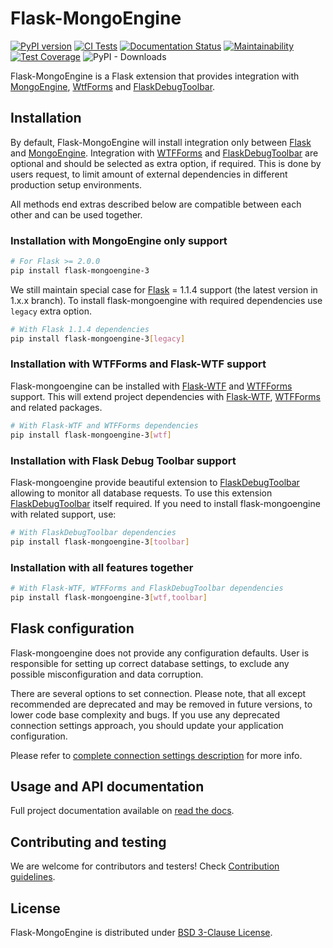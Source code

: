 # Flask-MongoEngine

[![PyPI version](https://badge.fury.io/py/flask-mongoengine-3.svg)](https://badge.fury.io/py/flask-mongoengine-3)
[![CI Tests](https://github.com/idoshr/flask-mongoengine/actions/workflows/tests.yml/badge.svg)](https://github.com/idoshr/flask-mongoengine/actions/workflows/tests.yml)
[![Documentation Status](https://readthedocs.org/projects/flask-mongoengine-3/badge/?version=latest)](https://flask-mongoengine-3.readthedocs.io/en/latest/?badge=latest)
[![Maintainability](https://api.codeclimate.com/v1/badges/6fb8ae00b1008f5f1b20/maintainability)](https://codeclimate.com/github/idoshr/flask-mongoengine/maintainability)
[![Test Coverage](https://api.codeclimate.com/v1/badges/6fb8ae00b1008f5f1b20/test_coverage)](https://codeclimate.com/github/idoshr/flask-mongoengine/test_coverage)
![PyPI - Downloads](https://img.shields.io/pypi/dm/flask-mongoengine-3)

Flask-MongoEngine is a Flask extension that provides integration with [MongoEngine],
[WtfForms] and [FlaskDebugToolbar].

## Installation

By default, Flask-MongoEngine will install integration only between [Flask] and
[MongoEngine]. Integration with [WTFForms] and [FlaskDebugToolbar] are optional and
should be selected as extra option, if required. This is done by users request, to
limit amount of external dependencies in different production setup environments.

All methods end extras described below are compatible between each other and can be
used together.

### Installation with MongoEngine only support

```bash
# For Flask >= 2.0.0
pip install flask-mongoengine-3
```

We still maintain special case for [Flask] = 1.1.4 support (the latest version in 1.x.x
branch). To install flask-mongoengine with required dependencies use ``legacy``
extra option.

```bash
# With Flask 1.1.4 dependencies
pip install flask-mongoengine-3[legacy]
```

### Installation with WTFForms and Flask-WTF support

Flask-mongoengine can be installed with [Flask-WTF] and [WTFForms] support. This
will extend project dependencies with [Flask-WTF], [WTFForms] and related packages.

```bash
# With Flask-WTF and WTFForms dependencies
pip install flask-mongoengine-3[wtf]
```

### Installation with Flask Debug Toolbar support

Flask-mongoengine provide beautiful extension to [FlaskDebugToolbar] allowing to monitor
all database requests. To use this extension [FlaskDebugToolbar] itself required. If
you need to install flask-mongoengine with related support, use:

```bash
# With FlaskDebugToolbar dependencies
pip install flask-mongoengine-3[toolbar]
```

### Installation with all features together

```bash
# With Flask-WTF, WTFForms and FlaskDebugToolbar dependencies
pip install flask-mongoengine-3[wtf,toolbar]
```

## Flask configuration

Flask-mongoengine does not provide any configuration defaults. User is responsible
for setting up correct database settings, to exclude any possible misconfiguration
and data corruption.

There are several options to set connection. Please note, that all except
recommended are deprecated and may be removed in future versions, to lower code base
complexity and bugs. If you use any deprecated connection settings approach, you should
update your application configuration.

Please refer to [complete connection settings description] for more info.

## Usage and API documentation

Full project documentation available on [read the docs].

## Contributing and testing

We are welcome for contributors and testers! Check [Contribution guidelines].

## License

Flask-MongoEngine is distributed under [BSD 3-Clause License].

[MongoEngine]: https://github.com/MongoEngine/mongoengine

[WTFForms]: https://github.com/pallets-eco/wtforms

[Flask-WTF]: https://github.com/pallets-eco/flask-wtf

[FlaskDebugToolbar]: https://github.com/pallets-eco/flask-debugtoolbar

[read the docs]: https://flask-mongoengine-3.readthedocs.io/en/latest/

[Flask]: https://github.com/pallets/flask

[BSD 3-Clause License]: LICENSE.md

[Contribution guidelines]: CONTRIBUTING.md

[complete connection settings description]: https://flask-mongoengine-3.readthedocs.io/en/latest/flask_config.html
